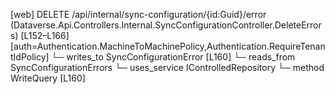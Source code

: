 [web] DELETE /api/internal/sync-configuration/{id:Guid}/error  (Dataverse.Api.Controllers.Internal.SyncConfigurationController.DeleteErrors)  [L152–L166] [auth=Authentication.MachineToMachinePolicy,Authentication.RequireTenantIdPolicy]
  └─ writes_to SyncConfigurationError [L160]
    └─ reads_from SyncConfigurationErrors
  └─ uses_service IControlledRepository<SyncConfigurationError>
    └─ method WriteQuery [L160]

